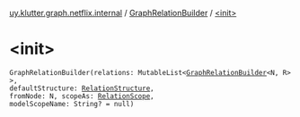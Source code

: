 [uy.klutter.graph.netflix.internal](../index.md) / [GraphRelationBuilder](index.md) / [&lt;init&gt;](.)


# &lt;init&gt;
<code>GraphRelationBuilder(relations: MutableList<[GraphRelationBuilder](index.md)<N, R>>, defaultStructure: [RelationStructure](../../uy.klutter.graph.netflix/-relation-structure/index.md), fromNode: N, scopeAs: [RelationScope](../../uy.klutter.graph.netflix/-relation-scope/index.md), modelScopeName: String? = null)</code><br/>

